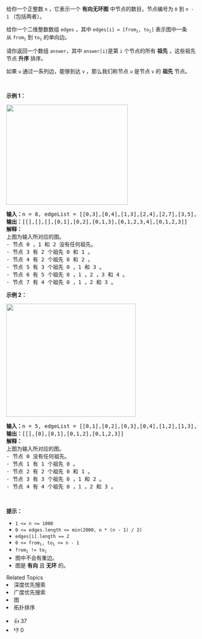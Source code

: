 <p>给你一个正整数&nbsp;<code>n</code>&nbsp;，它表示一个 <strong>有向无环图</strong>&nbsp;中节点的数目，节点编号为&nbsp;<code>0</code>&nbsp;到&nbsp;<code>n - 1</code>&nbsp;（包括两者）。</p>

<p>给你一个二维整数数组&nbsp;<code>edges</code>&nbsp;，其中&nbsp;<code>edges[i] = [from<sub>i</sub>, to<sub>i</sub>]</code>&nbsp;表示图中一条从&nbsp;<code>from<sub>i</sub></code>&nbsp;到&nbsp;<code>to<sub>i</sub></code>&nbsp;的单向边。</p>

<p>请你返回一个数组&nbsp;<code>answer</code>，其中<em>&nbsp;</em><code>answer[i]</code>是第&nbsp;<code>i</code>&nbsp;个节点的所有&nbsp;<strong>祖先</strong>&nbsp;，这些祖先节点&nbsp;<strong>升序</strong>&nbsp;排序。</p>

<p>如果 <code>u</code>&nbsp;通过一系列边，能够到达 <code>v</code>&nbsp;，那么我们称节点 <code>u</code>&nbsp;是节点 <code>v</code>&nbsp;的 <strong>祖先</strong>&nbsp;节点。</p>

<p>&nbsp;</p>

<p><strong>示例 1：</strong></p>

<p><img alt="" src="https://assets.leetcode.com/uploads/2019/12/12/e1.png" style="width: 322px; height: 265px;" /></p>

<pre><b>输入：</b>n = 8, edgeList = [[0,3],[0,4],[1,3],[2,4],[2,7],[3,5],[3,6],[3,7],[4,6]]
<b>输出：</b>[[],[],[],[0,1],[0,2],[0,1,3],[0,1,2,3,4],[0,1,2,3]]
<strong>解释：</strong>
上图为输入所对应的图。
- 节点 0 ，1 和 2 没有任何祖先。
- 节点 3 有 2 个祖先 0 和 1 。
- 节点 4 有 2 个祖先 0 和 2 。
- 节点 5 有 3 个祖先 0 ，1 和 3 。
- 节点 6 有 5 个祖先 0 ，1 ，2 ，3 和 4 。
- 节点 7 有 4 个祖先 0 ，1 ，2 和 3 。
</pre>

<p><strong>示例 2：</strong></p>

<p><img alt="" src="https://assets.leetcode.com/uploads/2019/12/12/e2.png" style="width: 343px; height: 299px;" /></p>

<pre><b>输入：</b>n = 5, edgeList = [[0,1],[0,2],[0,3],[0,4],[1,2],[1,3],[1,4],[2,3],[2,4],[3,4]]
<b>输出：</b>[[],[0],[0,1],[0,1,2],[0,1,2,3]]
<strong>解释：</strong>
上图为输入所对应的图。
- 节点 0 没有任何祖先。
- 节点 1 有 1 个祖先 0 。
- 节点 2 有 2 个祖先 0 和 1 。
- 节点 3 有 3 个祖先 0 ，1 和 2 。
- 节点 4 有 4 个祖先 0 ，1 ，2 和 3 。
</pre>

<p>&nbsp;</p>

<p><strong>提示：</strong></p>

<ul> 
 <li><code>1 &lt;= n &lt;= 1000</code></li> 
 <li><code>0 &lt;= edges.length &lt;= min(2000, n * (n - 1) / 2)</code></li> 
 <li><code>edges[i].length == 2</code></li> 
 <li><code>0 &lt;= from<sub>i</sub>, to<sub>i</sub> &lt;= n - 1</code></li> 
 <li><code>from<sub>i</sub> != to<sub>i</sub></code></li> 
 <li>图中不会有重边。</li> 
 <li>图是 <strong>有向</strong> 且 <strong>无环</strong> 的。</li> 
</ul>

<div><div>Related Topics</div><div><li>深度优先搜索</li><li>广度优先搜索</li><li>图</li><li>拓扑排序</li></div></div><br><div><li>👍 37</li><li>👎 0</li></div>